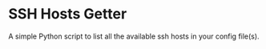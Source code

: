 # SSH Hosts Getter

A simple Python script to list all the available ssh hosts in your config file(s).
